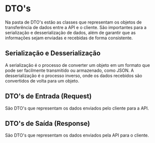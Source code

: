 # DTO's

Na pasta de DTO's estão as classes que representam os objetos de transferência de dados entre a API e o cliente. São importantes para a serialização e desserialização de dados, além de garantir que as informações sejam enviadas e recebidas de forma consistente.

## Serialização e Desserialização

A serialização é o processo de converter um objeto em um formato que pode ser facilmente transmitido ou armazenado, como JSON. A desserialização é o processo inverso, onde os dados recebidos são convertidos de volta para um objeto.

## DTO's de Entrada (Request)

São DTO's que representam os dados enviados pelo cliente para a API.

## DTO's de Saída (Response)

São DTO's que representam os dados enviados pela API para o cliente.
